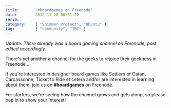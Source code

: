 ```yaml
---
title:       "#boardgames on Freenode"
date:        2012-11-20 00:31:22
serie:       
category:    [ "Shimmer Project", "Ubuntu" ]
tag:         [ "community", "IRC" ]
---
```


*Update: There already was a board gaming channel on Freenode, post edited accordingly.*

There's <span style="text-decoration: line-through;">yet another</span> **a** channel for the geeks to rejoice their geekness in Freenode...

If you're interested in designer board games like Settlers of Catan, Carcassonne, Ticket to Ride et cetera and/or are interested in learning about them, join us on **\#boardgames** on Freenode.

<span style="text-decoration: line-through;">For starters, we're seeing how the channel grows and gets along, so</span> please pop in to show your interest!
